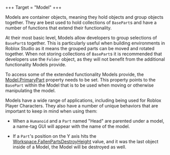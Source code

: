 +++
Target = "Model"
+++

Models are container objects, meaning they hold objects and group objects together. They are best used to hold collections of `BasePart`s and have a number of functions that extend their functionality.At their most basic level, Models allow developers to group selections of `BasePart`s together. This is particularly useful when building environments in Roblox Studio as it means the grouped parts can be moved and rotated together. When not storing collections of `BasePart`s it is recommended that developers use the `Folder` object, as they will not benefit from the additional functionality Models provide.To access some of the extended functionality Models provide, the [Model.PrimaryPart](https://developer.roblox.com/api-reference/property/Model/PrimaryPart) property needs to be set. This property points to the `BasePart` within the Model that is to be used when moving or otherwise manipulating the model.Models have a wide range of applications, including being used for Roblox Player Characters. They also have a number of unique behaviors that are important to keep in mind when using them:* When a `Humanoid` and a `Part` named "Head" are parented under a model, a name-tag GUI will appear with the name of the model.* If a `Part`'s position on the Y axis hits the [Workspace.FallenPartsDestroyHeight](https://developer.roblox.com/api-reference/property/Workspace/FallenPartsDestroyHeight) value, and it was the last object inside of a Model, the Model will be destroyed as well.